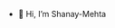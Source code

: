 - 👋 Hi, I’m Shanay-Mehta
<!---
Shanay-Mehta/Shanay-Mehta is a ✨ special ✨ repository because its `README.md` (this file) appears on your GitHub profile.
You can click the Preview link to take a look at your changes.
--->
